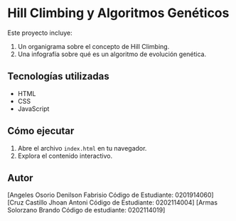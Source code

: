 # Hill Climbing y Algoritmos Genéticos

Este proyecto incluye:
1. Un organigrama sobre el concepto de Hill Climbing.
2. Una infografía sobre qué es un algoritmo de evolución genética.

## Tecnologías utilizadas
- HTML
- CSS
- JavaScript

## Cómo ejecutar
1. Abre el archivo `index.html` en tu navegador.
2. Explora el contenido interactivo.

## Autor
[Angeles Osorio Denilson Fabrisio Código de Estudiante: 0201914060]
[Cruz Castillo Jhoan Antoni Código de Estudiante: 0202114004]
[Armas Solorzano Brando Código de estudiante: 0202114019]
